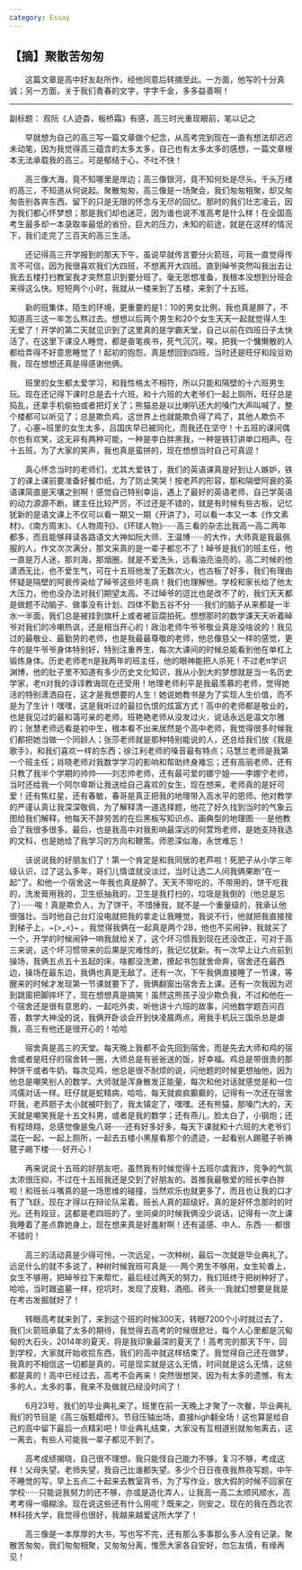 ```yaml
---
category: Essay
---
```


## 【摘】聚散苦匆匆

　　这篇文章是高中好友赵所作，经他同意后转摘至此。一方面，他写的十分真诚；另一方面，关于我们青春的文字，字字千金，多多益善啊！

---

副标题： 观阮《人迹杳，板桥霜》有感，高三时光重现眼前，笔以记之

　　早就想为自己的高三写一篇文章做个纪念，从高考完到现在一直有想法却迟迟未动笔，因为我觉得高三蕴含的太多太多，自己也有太多太多的感想，一篇文章根本无法承载我的高三。可是郁结于心，不吐不快！

　　高三像大海，竟不知哪里是岸边；高三像银河，竟不知何处是尽头。千头万绪的高三，不知道从何说起。聚散匆匆，高三像是一场聚会，我们匆匆相聚，却又匆匆告别各奔东西。留下的只是无限的怀念与无尽的回忆。那时的我们壮志凌云，因为我们都心怀梦想；那是我们却也迷茫，因为谁也说不准高考是什么样！在全国高考生最多却一本录取率最低的省份，巨大的压力，未知的前途，就是在这样的情况下，我们走完了三百天的高三生活。

　　还记得高三开学报到的那天下午，虽说早就传言要分火箭班，可我一直觉得传言不可信，因为我很喜欢我们大四班，不想离开大四班。直到晫爷突然叫我出去让我去五楼打扫教室我才突然意识到要分班了。毫无思想准备，我根本没想到分班会来得这么快。短短两个小时，我就从一楼来到了五楼，来到了十五班。

　　新的班集体，陌生的环境，更重要的是1：10的男女比例，我也真是醉了，不知道高三这一年怎么熬过去。想想以后两个男生和20个女生天天一起就觉得人生无爱了！开学的第二天就见识到了这里真的是学霸天堂，自己以前在四班日子太快活了，在这里下课没人睡觉，都是奋笔疾书，死气沉沉，唉，把我一个慵懒散的人都给弄得不好意思睡觉了！起初的抱怨，真是想回到四班，当时还是旺仔和段豆劝我，现在想想还真是得感谢他俩。

　　班里的女生都太爱学习，和我性格太不相符，所以只能和隔壁的十六班男生玩。现在还记得下课时总是去十六班，和十六班的大老爷们一起上厕所，旺仔总是捣乱，还拿手机偷拍或者把灯关了；熊猫总是以比喇叭还大的嗓门大声叫喊了，整个楼都可以听见了；总是欺负鸡，这世界上也就能欺负得了鸡了，其他人欺负不了，心塞~班里的女生太多，吕国庆早已被同化，而我还在坚守！十五班的课间偶尔也有欢笑，这无非有两种可能，一种是李白胖黑我，一种是铁钉讲单口相声。在十五班，为了大家的笑声，我也真是蛮拼的，现在想想当时自己可真逗！

　　真心怀念当时的老师们，尤其大爱铁丁，我们的英语课真是好到让人嫉妒，铁丁的课上课前要准备好餐巾纸，为了防止笑哭！按老芦的形容，那和隔壁阿衰的英语课简直是天壤之别啊！感觉自己特别幸运，遇上了最好的英语老师，自己学英语的动力源源不断。建主任比较严厉，不过还是不错的，就是有时候有些古板，记忆犹新的是语文课上不仅可以看一期又一期《开讲了》，可以看一本又一本《作文素材》、《南方周末》、《人物周刊》、《环球人物》······高三看的杂志比我高一高二两年都多，而且能够拜读各路语文大神如阮大师、王温博······的大作，大师真是我最佩服的人，作文次次满分，那文采真的是一辈子都忘不了！晫爷是我们的班主任，他一直是万人迷，那刘海，那烟圈，就是不爱洗头，远看油亮油亮的。高二时候的他潇洒无比，也不爱生气，可在十五班他发了无数次火，也古板了好多，我们有理由怀疑是隔壁的阿衰传染给了晫爷这些坏毛病！我们也理解他，学校和家长给了他太大压力，他也没办法对我们期望太高。不过晫爷的逗比也是改不了的，我们天天都是做题不动脑子、做事没有计划、四体不勤五谷不分······我们的脑子从来都是一半水一半面，我们总是被挂到旗杆上或者被豆腐拍死。想想那时的数学课天天听着晫爷对我们的冷嘲热讽，还是相当开心的！政治老师牛爷爷敬业真是没啥说的！我见过的最敬业、最勤劳的老师，也是我最最尊敬的老师，他总像慈父一样的感觉，更牛的是牛爷爷身体特别好，特别注重养生，每次大课间的时候总能看到他在单杠上锻炼身体。历史老师老π是我两年的班主任，他的眼神能把人杀死！不过老π学识渊博，他的肚子里不知道有多少历史文化知识，我从小到大的梦想就是当一名历史学家，老π对我的谆谆教诲现在还受用！地理老师利平是我最羡慕的老师，觉得她活的特别潇洒自在，这才是我想要的人生！她说她教书是为了实现人生价值，而不是为了生计！嘿嘿，这是我听过的最拉仇恨的炫富方式！高中的老师都是敬业的，也是我见过的最和蔼可亲的老师，班艳艳老师从没发过火，说话永远是温文尔雅的；张慧老师远看是初中生，根本看不出来居然是个高中老师，我觉得很多时候我们都把她当做一个同龄人；张莎老师就是那种特别能说的人，还总给我们放《我是歌手》，和我们喜欢一样的东西；徐江利老师的嗓音最有特点；马慧兰老师是我第一个班主任；肖晓老师对我数学学习的影响和帮助终身难忘；还有高丽老师，还有只教了我半个学期的帅帅——刘志帅老师，还有最可爱的娜宁姐——李娜宁老师，当时还给我一个阿尔卑斯让我送给自己喜欢的女生，现在想来，老师真的是好可爱！还有焦红星，还有春敏，春哥是真正把我的地理带入高水平的恩师。他对教学的严谨认真让我深深敬佩，为了解释清一道选择题，他花了好久找到当时的气象云图给我们解释，他每天不辞劳苦的在后黑板写知识点、画典型的地理图······是他教会了我很多很多。最后，也是我高中对我影响最深远的何萱玲老师，是她支持我选的文科，也是她给了我学习的方向和鞭策。师恩深似海，永世难忘！

　　该说说我的好朋友们了！第一个肯定是和我同居的老芦啦！死肥子从小学三年级认识，过了这么多年，哥们儿情谊就没淡过，当时让选二人间我俩果断“在一起”了。和他一个宿舍这一年我也真是醉了。天天不带吃的，不带用的，饼干吃我的，洗发膏用我的，卫生纸抽我的，卫生是我打扫的，垃圾是我倒的（他总是忘了）······唉！真是欺负人，为了饼干，不惜捶我，就不是一个重量级的，我承认他很强壮。当时他自己台灯没电就把我的拿走让我睡觉，我说不行，他就把我直接按到梯子上，~(>_<)~ 。我觉得我俩在一起真是两个2B，他也不买闹钟，我就买了一个，开学的时候闹钟一响我就给关了，这个坏习惯我到现在还没改正，可对于高三来说，这个坏习惯带来的后果是灾难性的，我记忆犹新。有一次早上让六点前到操场，我俩五点五十五起的床，啥都没洗漱，撩起书包就舍命奔，宿舍还在最西边，操场在最东边，我俩也真是无敌了。还有一次，下午我俩直接睡了一节课，等醒来的时候才发现第一节课就要下了，我俩翻窗出宿舍去上课。还有一次我因为迟到跳窗把脚摔坏了，现在想想真是搞笑！虽然这熊孩子没少欺负我，不过和他在一个宿舍还是很有意思的，一起吃外卖，听他讲十六班的故事，问他数学题百问百答，数学大神没的说，我俩开卧谈会开到快凌晨两点，用我手机玩三国杀总是虐我，高三有他还是很开心的！哈哈

　　宿舍真是高三的天堂。每天晚上我都不会先回到宿舍，而是先去大师和鸡的宿舍或者是旺仔的宿舍转一圈，大师总是有爸爸送的饭，好幸福。鸡总是带很贵的那种饼干或者牛奶。每次见鸡，他总是很不耐烦的说，问他题的时候更想抽他，因为他总是嘲笑别人的数学。大师就是浑身散发正能量，每次和他对话就感觉是和一位鸿儒对话一样。旺仔就是蛇精病，哈哈，每天就疯疯癫癫的，记得有一次还在宿舍吓我，老芦胆子太小就被吓到了，我太镇定了，嘿嘿。还有熊猫，那嗓门大的，天天就是嘲笑我是十五文科男，或者是我的数学；还有燕儿，脸太白了，小钢炮；还有程琦翔，总感觉像是兔八哥······还有好多好多，每天下课就和十六班的大老爷们混在一起，一起上厕所，一起去五楼小黑屋看那个的遗迹，一起看别人踢毽子祈祷毽子踢下楼······好开心！

　　再来说说十五班的好朋友吧，虽然我有时候觉得十五班尔虞我诈，竞争的气氛太浓很压抑，不过在十五班我还是交到了好朋友的。首推我最敬爱的班长李白胖啦！和班长斗嘴真的是一场思维的碰撞，当然欢乐也就更多了，而且也让我的口才有了飞跃，现在才得以在辩论队呆着。班长人真的超级好。真的是好怀念那时的时光。还有段豆，这都是老四班的了，坐同桌的时候我俩没少说话，记得有一次上课我睡着了差点靠她身上，现在想来真是好羞射啊！还有遥感、中人、东西······都很不错的！

　　高三的活动真是少得可怜，一次远足，一次种树，最后一次就是毕业典礼了。远足什么的就不多说了，种树时候我班可真是······两个男生不够用，女生轮番上，女生不够用，把晫爷拉下来帮忙，最后经过两天的努力，我们班终于把树种好了，哈哈，当时跟盗墓一样，挖坑时，发现了皮鞋、酒瓶、砖头·····我就幻想要是我是在考古发掘就好了！

　　转眼高考就来到了，来到这个班的时候300天，转眼7200个小时就过去了，我们火箭班承载了太多的期待，我觉得去高考的时候很悲壮，每个人心里都是沉甸甸的大石头，2014年的夏天，将是我印象最深的夏天了！高考完的那天下午，回到学校，大家就开始收拾东西，我们的高中就这样结束了。我觉得自己还在做梦，我真的不相信这一切都是真的，可是现实就是这么无情，时间就是这么无情，这些都是真的！高中已经过去，高考不会再来！突然很想哭，因为有太多的遗憾，有太多的人，太多的事，我来不及做就已经没时间了！

　　6月23号，我们的毕业典礼来了。班里在前一天晚上才聚了一次餐，毕业典礼我们的节目是《高三版甄嬛传》。节目压轴出场，直接high翻全场！这也算是给自己的高中留下最后一点精彩吧！毕业典礼结束，大家没有互相道别就匆匆离去，这一离去，有些人可能我一辈子都见不到了。

　　高考成绩揭晓，自己很不理想，我只能怪自己能力不够，复习不够，考成这样！父母失望。老师失望，我自己比谁都失望。多少个日日夜夜我熬夜写题，中午不睡觉的写，早上五点二十起来去教室背书，为了写作业，放大假的时候不回家在学校······只能说我努力的还不够，亦或是造化弄人，让我高一高二太顺风顺水，高考考得一塌糊涂。现在说这些还有什么用呢？既来之，则安之。现在的我在西北农林科技大学，我觉得也很好，我越来越爱这所大学了！

　　高三像是一本厚厚的大书，写也写不完，还有那么多事那么多人没有记录。聚散苦匆匆，我们匆匆相聚，又匆匆分离，惟愿大家各自安好，勿忘友情，有缘再见！